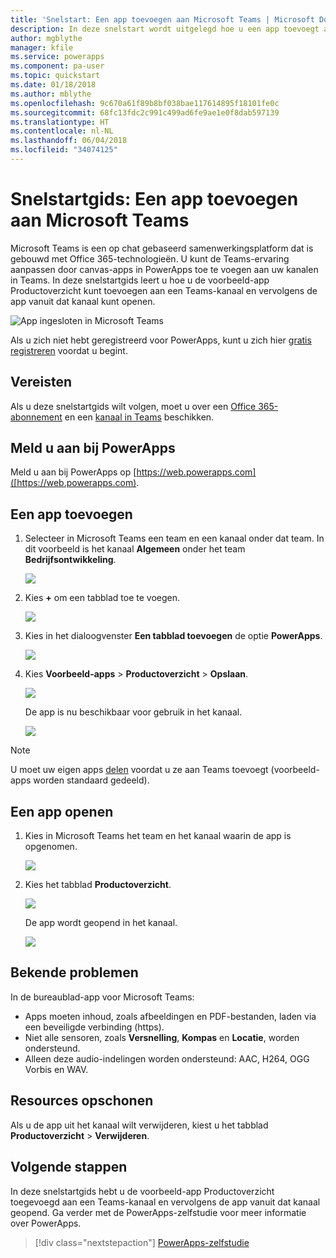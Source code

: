 ```yaml
---
title: 'Snelstart: Een app toevoegen aan Microsoft Teams | Microsoft Docs'
description: In deze snelstart wordt uitgelegd hoe u een app toevoegt aan een Microsoft Teams-kanaal zodat gebruikers met wie u de app hebt gedeeld, de app via dat kanaal kunnen openen.
author: mgblythe
manager: kfile
ms.service: powerapps
ms.component: pa-user
ms.topic: quickstart
ms.date: 01/18/2018
ms.author: mblythe
ms.openlocfilehash: 9c670a61f89b8bf038bae117614895f18101fe0c
ms.sourcegitcommit: 68fc13fdc2c991c499ad6fe9ae1e0f8dab597139
ms.translationtype: HT
ms.contentlocale: nl-NL
ms.lasthandoff: 06/04/2018
ms.locfileid: "34074125"
---
```

# <a name="quickstart-add-an-app-to-microsoft-teams"></a>Snelstartgids: Een app toevoegen aan Microsoft Teams

Microsoft Teams is een op chat gebaseerd samenwerkingsplatform dat is gebouwd met Office 365-technologieën. U kunt de Teams-ervaring aanpassen door canvas-apps in PowerApps toe te voegen aan uw kanalen in Teams. In deze snelstartgids leert u hoe u de voorbeeld-app Productoverzicht kunt toevoegen aan een Teams-kanaal en vervolgens de app vanuit dat kanaal kunt openen. 

![App ingesloten in Microsoft Teams](./media/open-app-embedded-in-teams/embedded-app.png)

Als u zich niet hebt geregistreerd voor PowerApps, kunt u zich hier [gratis registreren](https://web.powerapps.com/signup?redirect=marketing&email=) voordat u begint.

## <a name="prerequisites"></a>Vereisten

Als u deze snelstartgids wilt volgen, moet u over een [Office 365-abonnement](https://signup.microsoft.com/Signup?OfferId=467eab54-127b-42d3-b046-3844b860bebf&dl=O365_BUSINESS_PREMIUM&ali=1) en een [kanaal in Teams](https://www.youtube.com/watch?v=he2f1quaR7M) beschikken.

## <a name="sign-in-to-powerapps"></a>Meld u aan bij PowerApps

Meld u aan bij PowerApps op [https://web.powerapps.com]([https://web.powerapps.com).

## <a name="add-an-app"></a>Een app toevoegen

1. Selecteer in Microsoft Teams een team en een kanaal onder dat team. In dit voorbeeld is het kanaal **Algemeen** onder het team **Bedrijfsontwikkeling**.

    ![](./media/open-app-embedded-in-teams/teams-select-channel.png)

2. Kies **+** om een tabblad toe te voegen.

    ![](./media/open-app-embedded-in-teams/teams-add-tab.png)

3. Kies in het dialoogvenster **Een tabblad toevoegen** de optie **PowerApps**.

    ![](./media/open-app-embedded-in-teams/add-a-tab.png)

4. Kies **Voorbeeld-apps** > **Productoverzicht** > **Opslaan**.

    ![](./media/open-app-embedded-in-teams/select-an-app.png)

    De app is nu beschikbaar voor gebruik in het kanaal.

    ![](./media/open-app-embedded-in-teams/app-in-channel.png)

> [!NOTE]
> U moet uw eigen apps [delen](../maker/canvas-apps/share-app.md) voordat u ze aan Teams toevoegt (voorbeeld-apps worden standaard gedeeld).

## <a name="open-an-app"></a>Een app openen

1. Kies in Microsoft Teams het team en het kanaal waarin de app is opgenomen.

    ![](./media/open-app-embedded-in-teams/teams-select-channel.png)

2. Kies het tabblad **Productoverzicht**.

    ![](./media/open-app-embedded-in-teams/open-tab.png)

    De app wordt geopend in het kanaal.

    ![](./media/open-app-embedded-in-teams/app-in-channel.png)

## <a name="known-issues"></a>Bekende problemen

In de bureaublad-app voor Microsoft Teams:

* Apps moeten inhoud, zoals afbeeldingen en PDF-bestanden, laden via een beveiligde verbinding (https).
* Niet alle sensoren, zoals **Versnelling**, **Kompas** en **Locatie**, worden ondersteund.
* Alleen deze audio-indelingen worden ondersteund: AAC, H264, OGG Vorbis en WAV.

## <a name="clean-up-resources"></a>Resources opschonen

Als u de app uit het kanaal wilt verwijderen, kiest u het tabblad **Productoverzicht** > **Verwijderen**.

## <a name="next-steps"></a>Volgende stappen

In deze snelstartgids hebt u de voorbeeld-app Productoverzicht toegevoegd aan een Teams-kanaal en vervolgens de app vanuit dat kanaal geopend. Ga verder met de PowerApps-zelfstudie voor meer informatie over PowerApps.

> [!div class="nextstepaction"]
> [PowerApps-zelfstudie](../maker/canvas-apps/get-started-create-from-blank.md)
